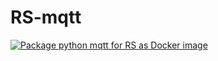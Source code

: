 # RS-mqtt

[![Package python mqtt for RS as Docker image](https://github.com/divjad---/RS-mqtt/actions/workflows/docker-image.yml/badge.svg)](https://github.com/divjad---/RS-mqtt/actions/workflows/docker-image.yml)
